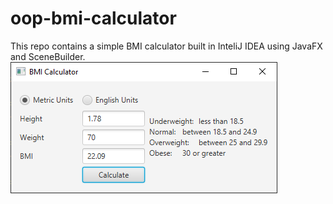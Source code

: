 # oop-bmi-calculator
This repo contains a simple BMI calculator built in InteliJ IDEA using JavaFX and SceneBuilder.
![app screenshot](https://github.com/fariduca/oop-bmi-calculator/blob/main/img/bmi-calc-screen.PNG)
